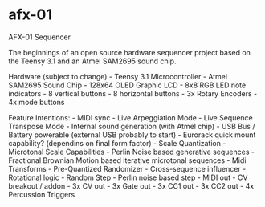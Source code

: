 # afx-01
AFX-01 Sequencer

The beginnings of an open source hardware sequencer project based on the Teensy 3.1 and an Atmel SAM2695 sound chip.

Hardware (subject to change)
	- Teensy 3.1 Microcontroller
	- Atmel SAM2695 Sound Chip
	- 128x64 OLED Graphic LCD
	- 8x8 RGB LED note indicators
	- 8 vertical buttons
	- 8 horizontal buttons
	- 3x Rotary Encoders
	- 4x mode buttons

Feature Intentions:
	- MIDI sync
	- Live Arpeggiation Mode
	- Live Sequence Transpose Mode
	- Internal sound generation (with Atmel chip)
	- USB Bus / Battery powerable (external USB probably to start)
	- Eurorack quick mount capability? (dependins on final form factor)
	- Scale Quantization
	- Microtonal Scale Capabilities
	- Perlin Noise based generative sequences
	- Fractional Brownian Motion based iterative microtonal sequences
	- Midi Transforms
		- Pre-Quantized Randomizer
		- Cross-sequence influencer
		- Rotational logic
		- Random Step
		- Perlin noise based step
	- MIDI out
	- CV breakout / addon
		- 3x CV out
		- 3x Gate out
		- 3x CC1 out
		- 3x CC2 out
		- 4x Percussion Triggers
